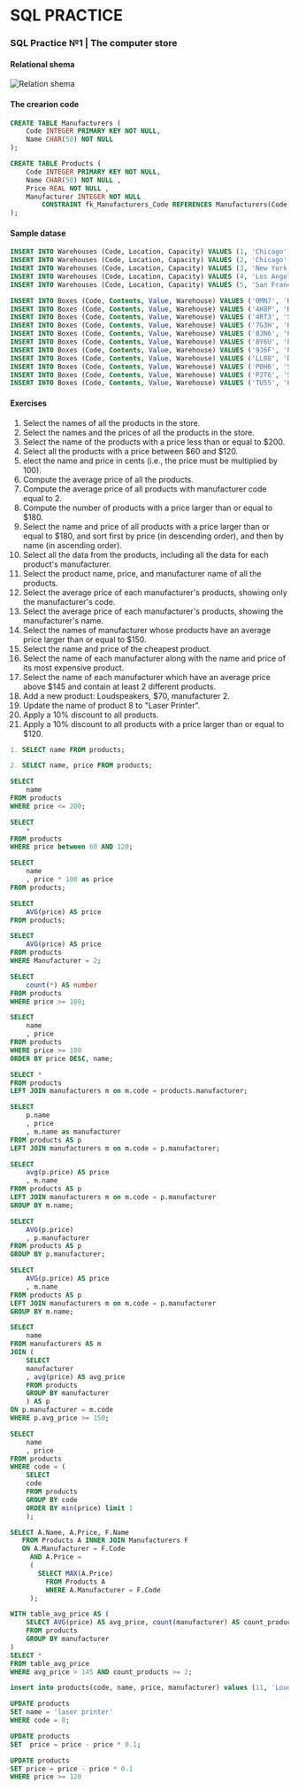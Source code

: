 # SQL PRACTICE

### SQL Practice №1 | The computer store

#### Relational shema
![Relation shema](https://upload.wikimedia.org/wikipedia/commons/b/b2/Computer-store-db.png)

#### The crearion code
``` sql
CREATE TABLE Manufacturers (
	Code INTEGER PRIMARY KEY NOT NULL,
	Name CHAR(50) NOT NULL 
);

CREATE TABLE Products (
	Code INTEGER PRIMARY KEY NOT NULL,
	Name CHAR(50) NOT NULL ,
	Price REAL NOT NULL ,
	Manufacturer INTEGER NOT NULL 
		CONSTRAINT fk_Manufacturers_Code REFERENCES Manufacturers(Code)
);
```
#### Sample datase
``` sql
INSERT INTO Warehouses (Code, Location, Capacity) VALUES (1, 'Chicago', 3);
INSERT INTO Warehouses (Code, Location, Capacity) VALUES (2, 'Chicago', 4);
INSERT INTO Warehouses (Code, Location, Capacity) VALUES (3, 'New York', 7);
INSERT INTO Warehouses (Code, Location, Capacity) VALUES (4, 'Los Angeles', 2);
INSERT INTO Warehouses (Code, Location, Capacity) VALUES (5, 'San Francisco', 8);

INSERT INTO Boxes (Code, Contents, Value, Warehouse) VALUES ('0MN7', 'Rocks', 180,3);
INSERT INTO Boxes (Code, Contents, Value, Warehouse) VALUES ('4H8P', 'Rocks', 250,1);
INSERT INTO Boxes (Code, Contents, Value, Warehouse) VALUES ('4RT3', 'Scissors', 190,4);
INSERT INTO Boxes (Code, Contents, Value, Warehouse) VALUES ('7G3H', 'Rocks', 200,1);
INSERT INTO Boxes (Code, Contents, Value, Warehouse) VALUES ('8JN6', 'Papers', 75,1);
INSERT INTO Boxes (Code, Contents, Value, Warehouse) VALUES ('8Y6U', 'Papers', 50,3);
INSERT INTO Boxes (Code, Contents, Value, Warehouse) VALUES ('9J6F', 'Papers', 175,2);
INSERT INTO Boxes (Code, Contents, Value, Warehouse) VALUES ('LL08', 'Rocks', 140,4);
INSERT INTO Boxes (Code, Contents, Value, Warehouse) VALUES ('P0H6', 'Scissors', 125,1);
INSERT INTO Boxes (Code, Contents, Value, Warehouse) VALUES ('P2T6', 'Scissors', 150,2);
INSERT INTO Boxes (Code, Contents, Value, Warehouse) VALUES ('TU55', 'Papers', 90,5);
```
#### Exercises
1. Select the names of all the products in the store.
2. Select the names and the prices of all the products in the store.
3. Select the name of the products with a price less than or equal to $200.
4. Select all the products with a price between $60 and $120.
5. elect the name and price in cents (i.e., the price must be multiplied by 100).
6. Compute the average price of all the products.
7. Compute the average price of all products with manufacturer code equal to 2.
8. Compute the number of products with a price larger than or equal to $180.
9. Select the name and price of all products with a price larger than or equal to $180, and sort first by price (in descending order), and then by name (in ascending order).
10. Select all the data from the products, including all the data for each product's manufacturer.
11. Select the product name, price, and manufacturer name of all the products.
12. Select the average price of each manufacturer's products, showing only the manufacturer's code.
13. Select the average price of each manufacturer's products, showing the manufacturer's name.
14. Select the names of manufacturer whose products have an average price larger than or equal to $150.
15. Select the name and price of the cheapest product.
16. Select the name of each manufacturer along with the name and price of its most expensive product.
17. Select the name of each manufacturer which have an average price above $145 and contain at least 2 different products.
18. Add a new product: Loudspeakers, $70, manufacturer 2.
19. Update the name of product 8 to "Laser Printer".
20. Apply a 10% discount to all products.
21. Apply a 10% discount to all products with a price larger than or equal to $120.

``` sql
1. SELECT name FROM products;

2. SELECT name, price FROM products;

SELECT
    name
FROM products
WHERE price <= 200;

SELECT
    *
FROM products
WHERE price between 60 AND 120;

SELECT
    name
    , price * 100 as price
FROM products;

SELECT
    AVG(price) AS price
FROM products;

SELECT
    AVG(price) AS price
FROM products
WHERE Manufacturer = 2;

SELECT
    count(*) AS number
FROM products
WHERE price >= 180;

SELECT
    name
    , price
FROM products
WHERE price >= 180
ORDER BY price DESC, name;

SELECT *
FROM products
LEFT JOIN manufacturers m on m.code = products.manufacturer;

SELECT
    p.name
    , price
    , m.name as manufacturer
FROM products AS p
LEFT JOIN manufacturers m on m.code = p.manufacturer;

SELECT
    avg(p.price) AS price
    , m.name
FROM products AS p
LEFT JOIN manufacturers m on m.code = p.manufacturer
GROUP BY m.name;

SELECT
    AVG(p.price)
    , p.manufacturer
FROM products AS p
GROUP BY p.manufacturer;

SELECT
    AVG(p.price) AS price
    , m.name
FROM products AS p
LEFT JOIN manufacturers m on m.code = p.manufacturer
GROUP BY m.name;

SELECT
    name
FROM manufacturers AS m
JOIN (
    SELECT
    manufacturer
    , avg(price) AS avg_price
    FROM products
    GROUP BY manufacturer
    ) AS p
ON p.manufacturer = m.code
WHERE p.avg_price >= 150;

SELECT
    name
    , price
FROM products
WHERE code = (
    SELECT
    code
    FROM products
    GROUP BY code
    ORDER BY min(price) limit 1
    );

SELECT A.Name, A.Price, F.Name
   FROM Products A INNER JOIN Manufacturers F
   ON A.Manufacturer = F.Code
     AND A.Price =
     (
       SELECT MAX(A.Price)
         FROM Products A
         WHERE A.Manufacturer = F.Code
     );

WITH table_avg_price AS (
    SELECT AVG(price) AS avg_price, count(manufacturer) AS count_products, manufacturer
    FROM products
    GROUP BY manufacturer
)
SELECT *
FROM table_avg_price
WHERE avg_price > 145 AND count_products >= 2;

insert into products(code, name, price, manufacturer) values (11, 'Loudspeakers', 70, 2);

UPDATE products
SET name = 'laser printer'
WHERE code = 8;

UPDATE products
SET  price = price - price * 0.1;

UPDATE products
SET price = price - price * 0.1
WHERE price >= 120
```
